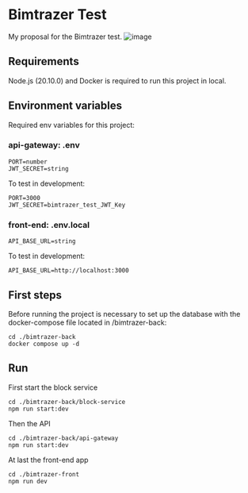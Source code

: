 # Bimtrazer Test

My proposal for the Bimtrazer test.
![image](https://github.com/user-attachments/assets/0269a810-a422-45da-afb2-867d73477ce0)

## Requirements

Node.js (20.10.0) and Docker is required to run this project in local.

## Environment variables

Required env variables for this project:

### api-gateway: .env

```
PORT=number
JWT_SECRET=string
```

To test in development:

```
PORT=3000
JWT_SECRET=bimtrazer_test_JWT_Key
```

### front-end: .env.local

```
API_BASE_URL=string
```

To test in development:

```
API_BASE_URL=http://localhost:3000
```

## First steps

Before running the project is necessary to set up the database with the docker-compose file located in /bimtrazer-back:

```
cd ./bimtrazer-back
docker compose up -d
```

## Run

First start the block service

```
cd ./bimtrazer-back/block-service
npm run start:dev
```

Then the API

```
cd ./bimtrazer-back/api-gateway
npm run start:dev
```

At last the front-end app

```
cd ./bimtrazer-front
npm run dev
```
